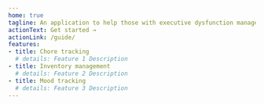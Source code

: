 ```yaml
---
home: true
tagline: An application to help those with executive dysfunction manage household tasks, inventories, and life.
actionText: Get started →
actionLink: /guide/
features:
- title: Chore tracking
  # details: Feature 1 Description
- title: Inventory management
  # details: Feature 2 Description
- title: Mood tracking
  # details: Feature 3 Description
---
```

